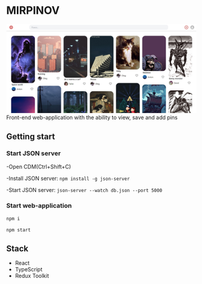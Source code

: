 # MIRPINOV
![](/preview.jpg)
Front-end web-application with the ability to view, save and add pins

## Getting start

### Start JSON server

-Open CDM(Ctrl+Shift+C)

-Install JSON server: ``` npm install -g json-server ```

-Start JSON server: ``` json-server --watch db.json --port 5000 ```




### Start web-application
```
npm i
```

```
npm start
```
## Stack
- React
- TypeScript
- Redux Toolkit
